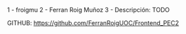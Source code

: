 1 - froigmu
2 - Ferran Roig Muñoz
3 - Descripción:
TODO

GITHUB: https://github.com/FerranRoigUOC/Frontend_PEC2